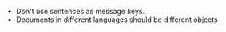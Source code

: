 * Don't use sentences as message keys. 
* Documents in different languages should be different objects

